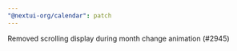 ```yaml
---
"@nextui-org/calendar": patch
---
```


Removed scrolling display during month change animation (#2945)
